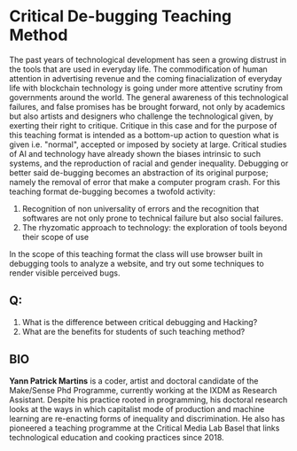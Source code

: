 # Critical De-bugging Teaching Method

The past years of technological development has seen a growing distrust in the tools that are used in everyday life. The commodification of human attention in advertising revenue and the coming finacialization of everyday life with blockchain technology is going under more attentive scrutiny from governments around the world.
The general awareness of this technological failures, and false promises has be brought forward, not only by academics but also artists and designers who challenge the technological given, by exerting their right to critique.
Critique in this case and for the purpose of this teaching format is intended as a bottom-up action to question what is given i.e. "normal", accepted or imposed by society at large.
Critical studies of AI and technology have already shown the biases intrinsic to such systems, and the reproduction of racial and gender inequality.
Debugging or better said de-bugging becomes an abstraction of its original purpose; namely the removal of error that make a computer program crash. For this teaching format de-bugging becomes a twofold activity: 

1. Recognition of non universality of errors and the recognition that softwares are not only prone to technical failure but also social failures.
2. The rhyzomatic approach to technology: the exploration of tools beyond their scope of use

In the scope of this teaching format the class will use browser built in debugging tools to analyze a website, and try out some techniques to render visible perceived bugs.

## Q:

1. What is the difference between critical debugging and Hacking?
2. What are the benefits for students of such teaching method?



## BIO

**Yann Patrick Martins** is a coder, artist and doctoral candidate of the Make/Sense Phd Programme, currently working at the IXDM as Research Assistant. Despite his practice rooted in programming, his doctoral research looks at the ways in which capitalist mode of production and machine learning are re-enacting forms of inequality and discrimination. He also has pioneered a teaching programme at the Critical Media Lab Basel that links technological education and cooking practices since 2018.

